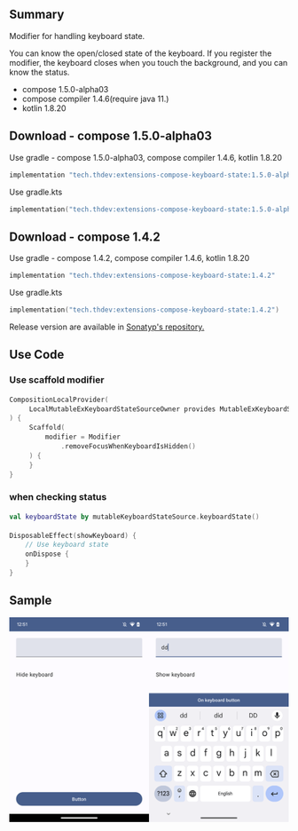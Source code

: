 ## Summary

Modifier for handling keyboard state.

You can know the open/closed state of the keyboard.
If you register the modifier, the keyboard closes when you touch the background, and you can know the status.

- compose 1.5.0-alpha03
- compose compiler 1.4.6(require java 11.)
- kotlin 1.8.20

## Download - compose 1.5.0-alpha03

Use gradle - compose 1.5.0-alpha03, compose compiler 1.4.6, kotlin 1.8.20

```groovy
implementation "tech.thdev:extensions-compose-keyboard-state:1.5.0-alpha03"
```

Use gradle.kts

```kotlin
implementation("tech.thdev:extensions-compose-keyboard-state:1.5.0-alpha03")
```

## Download - compose 1.4.2

Use gradle - compose 1.4.2, compose compiler 1.4.6, kotlin 1.8.20

```groovy
implementation "tech.thdev:extensions-compose-keyboard-state:1.4.2"
```

Use gradle.kts

```kotlin
implementation("tech.thdev:extensions-compose-keyboard-state:1.4.2")
```

Release version are available in [Sonatyp's repository.](https://search.maven.org/search?q=tech.thdev)

## Use Code

### Use scaffold modifier

```kotlin
CompositionLocalProvider(
     LocalMutableExKeyboardStateSourceOwner provides MutableExKeyboardStateSource()
) {
     Scaffold(
         modifier = Modifier
             .removeFocusWhenKeyboardIsHidden()
     ) {
     }
}
```
 
### when checking status

```kotlin
val keyboardState by mutableKeyboardStateSource.keyboardState()

DisposableEffect(showKeyboard) {
    // Use keyboard state
    onDispose {
    }
}
```

## Sample

![image](images/sample.png)
